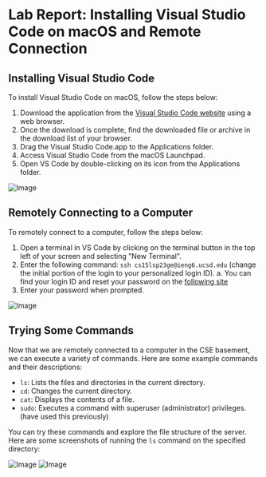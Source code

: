 # Lab Report: Installing Visual Studio Code on macOS and Remote Connection

## Installing Visual Studio Code

To install Visual Studio Code on macOS, follow the steps below:

1. Download the application from the [Visual Studio Code website](https://code.visualstudio.com/download) using a web browser.
2. Once the download is complete, find the downloaded file or archive in the download list of your browser.
3. Drag the Visual Studio Code.app to the Applications folder.
4. Access Visual Studio Code from the macOS Launchpad.
5. Open VS Code by double-clicking on its icon from the Applications folder.

![Image](https://docs.cse.lehigh.edu/images/installing-vscode-mac/installing-vscode-mac01.png)

## Remotely Connecting to a Computer

To remotely connect to a computer, follow the steps below:

1. Open a terminal in VS Code by clicking on the terminal button in the top left of your screen and selecting "New Terminal".
2. Enter the following command: `ssh cs15lsp23ge@ieng6.ucsd.edu` (change the initial portion of the login to your personalized login ID).
  a. You can find your login ID and reset your password on the [following site](https://sdacs.ucsd.edu/~icc/index.php) 
4. Enter your password when prompted.

![Image](https://user-images.githubusercontent.com/58676663/230973611-222073e2-0ab8-47c4-b145-b54d7b25f4e0.png)

## Trying Some Commands

Now that we are remotely connected to a computer in the CSE basement, we can execute a variety of commands. Here are some example commands and their descriptions:

- `ls`: Lists the files and directories in the current directory.
- `cd`: Changes the current directory.
- `cat`: Displays the contents of a file.
- `sudo`: Executes a command with superuser (administrator) privileges. (have used this previously)

You can try these commands and explore the file structure of the server. Here are some screenshots of running the `ls` command on the specified directory:

![Image](https://user-images.githubusercontent.com/58676663/231005349-c77b5f01-7316-4e63-aedd-160253769d9a.png)
![Image](https://user-images.githubusercontent.com/58676663/233913331-92efba7b-89a8-4e77-963c-aca37d832c22.png)
